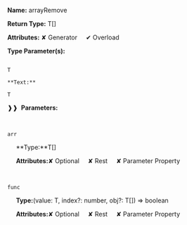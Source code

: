 **Name:** arrayRemove

**Return Type:** T[]

**Attributes:** ✘ Generator&nbsp;&nbsp;&nbsp;&nbsp;&nbsp;✔ Overload

**Type Parameter(s):**

```**Name:**

T

**Text:**

T

```

❱❱&nbsp;&nbsp;**Parameters:**

&nbsp;&nbsp;&nbsp;&nbsp;&nbsp;
```
arr
```

&nbsp;&nbsp;&nbsp;&nbsp;&nbsp;**Type:**T[]

&nbsp;&nbsp;&nbsp;&nbsp;&nbsp;**Attributes:**✘ Optional&nbsp;&nbsp;&nbsp;&nbsp;&nbsp;✘ Rest&nbsp;&nbsp;&nbsp;&nbsp;&nbsp;✘ Parameter Property

&nbsp;&nbsp;&nbsp;&nbsp;&nbsp;
```
func
```

&nbsp;&nbsp;&nbsp;&nbsp;&nbsp;**Type:**(value: T, index?: number, obj?: T[]) => boolean

&nbsp;&nbsp;&nbsp;&nbsp;&nbsp;**Attributes:**✘ Optional&nbsp;&nbsp;&nbsp;&nbsp;&nbsp;✘ Rest&nbsp;&nbsp;&nbsp;&nbsp;&nbsp;✘ Parameter Property

